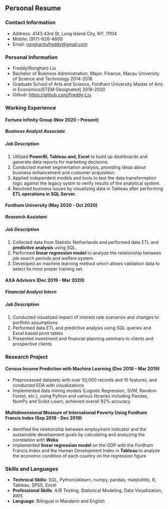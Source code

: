 ## Personal Resume  
### Contact Information
+ Address: 4143 43rd St, Long Island City, NY, 11104 
+ Mobile: (917)-826-4600
+ Email: ronghanliufreddy@gmail.com  


### Personal Information  
+ Freddy(Ronghan) Liu
+ Bachelor of Business Administration, Major: Finance, Macau University of Science and Technology  2014-2018
+ Graduate School of Arts and Science, Fordham University  Master of Arts in Economics(STEM-Designated) 2018-2020
+ Github: https://github.com/Freddy-Liu  


### Working Experience  
#### Fortune Infinity Group (Nov 2020 – Present)  
##### **Business Analyst Associate**  
##### **Job Description**  
1. Utilized **PowerBI, Tableau and, Excel** to build up dashboards and generate data reports for marketing decisions.
2. Conducted market segmentation analysis, providing ideas about business enhancement and customer acquisition.
3. Applied independent models and tools to test the data transformation logic against the legacy systm to verify
results of the analytical system.
4. Resolved business issues by visualizing data in Tableau after performing **ETL operations in SQL Server**.

#### Fordham University (May 2020 - Oct 2020)  
##### **Research Assistant**  
##### **Job Description**  
1. Collected data from Statistic Netherlands and performed data ETL and **predictive analysis** using SQL.
2. Performed **linear regression model** to analyze the relationship between job search periods and welfare system.
3. Developed an machine learning method which allows validation data to select its most proper training set.

#### AXA Advisors (Dec 2019 - Mar 2020)  
##### **Financial Analyst Intern**  
##### **Job Description**  
1. Conducted visualized impact of interest rate scenarios and changes to portfolio assumptions
2. Performed data ETL and predictive analysis using SQL queries and Excel based pivot tables
3. Presented investment and financial planning seminars to clients and prospective clients



### Research Project  
#### Census Income Prediction with Machine Learning  (Dec 2018 – Mar 2019)
+ Preprocessed datasets with over 50,000 records and 15 features, and conducted EDA with visualizations
+ Implemented data mining models (Logistic Regression, SVM, Random Forest, etc.), using Python and various
libraries including Pandas, NumPy and Scikit-Learn, achieved overall 92% accuracy

#### Multidimensional Measure of International Poverty Using Fordham Francis Index (Sep 2019 - Dec 2019)  
+ dentified the relationship between employment indicator and the sustainable development goals by calculating
and analyzing the correlation with **Weka**
+ Implemented **linear regression model** on the GDP with the Fordham Francis Index and the Human Development
Index in **Tableau** to analyze the economic condition of each country on the regression figure

### Skills and  Languages  
+ **Technical Skills**: SQL, Python(sklearn, numpy, pandas, matplotlib), R, Tableau, SPSS, Excel
+ **Professional Skills**: A/B Testing, Statistical Modeling, Data Visualization, AWS 
+ **Language**: Bilingual in Mandarin and English
